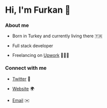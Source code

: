 <h1>Hi, I'm Furkan 👋</h1>

<h3>About me</h3>

- Born in Turkey and currently living there 🇹🇷

- Full stack developer

- Freelancing on [Upwork](https://www.upwork.com/freelancers/furkansuren) 👨🏻‍💻

  



<h3 align="left">Connect with me</h3>

- [Twitter](https://twitter.com/surkanfuren) 🐤

- [Website](https://www.furkansuren.com/) 🌍

- [Email](contact@furkansuren.com) ✉️
